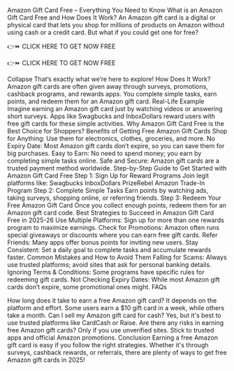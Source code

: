 Amazon Gift Card Free – Everything You Need to Know
What is an Amazon Gift Card Free and How Does It Work? An Amazon gift card is a digital or physical card that lets you shop for millions of products on Amazon without using cash or a credit card. But what if you could get one for free?

👉⏩ CLICK HERE TO GET NOW FREE

👉⏩ CLICK HERE TO GET NOW FREE

Collapse
 That’s exactly what we’re here to explore! How Does It Work? Amazon gift cards are often given away through surveys, promotions, cashback programs, and rewards apps. You complete simple tasks, earn points, and redeem them for an Amazon gift card. Real-Life Example Imagine earning an Amazon gift card just by watching videos or answering short surveys. Apps like Swagbucks and InboxDollars reward users with free gift cards for these simple activities. Why Amazon Gift Card Free is the Best Choice for Shoppers? Benefits of Getting Free Amazon Gift Cards Shop for Anything: Use them for electronics, clothes, groceries, and more. No Expiry Date: Most Amazon gift cards don’t expire, so you can save them for big purchases. Easy to Earn: No need to spend money; you earn by completing simple tasks online. Safe and Secure: Amazon gift cards are a trusted payment method worldwide. Step-by-Step Guide to Get Started with Amazon Gift Card Free Step 1: Sign Up for Reward Programs Join legit platforms like: Swagbucks InboxDollars PrizeRebel Amazon Trade-In Program Step 2: Complete Simple Tasks Earn points by watching ads, taking surveys, shopping online, or referring friends. Step 3: Redeem Your Free Amazon Gift Card Once you collect enough points, redeem them for an Amazon gift card code. Best Strategies to Succeed in Amazon Gift Card Free in 2025-26 Use Multiple Platforms: Sign up for more than one rewards program to maximize earnings. Check for Promotions: Amazon often runs special giveaways or discounts where you can earn free gift cards. Refer Friends: Many apps offer bonus points for inviting new users. Stay Consistent: Set a daily goal to complete tasks and accumulate rewards faster. Common Mistakes and How to Avoid Them Falling for Scams: Always use trusted platforms; avoid sites that ask for personal banking details. Ignoring Terms & Conditions: Some programs have specific rules for redeeming gift cards. Not Checking Expiry Dates: While most Amazon gift cards don’t expire, some promotional ones might. FAQs

How long does it take to earn a free Amazon gift card? It depends on the platform and effort. Some users earn a $10 gift card in a week, while others take a month.
Can I sell my Amazon gift card for cash? Yes, but it's best to use trusted platforms like CardCash or Raise.
Are there any risks in earning free Amazon gift cards? Only if you use unverified sites. Stick to trusted apps and official Amazon promotions. Conclusion Earning a free Amazon gift card is easy if you follow the right strategies. Whether it's through surveys, cashback rewards, or referrals, there are plenty of ways to get free Amazon gift cards in 2025!
